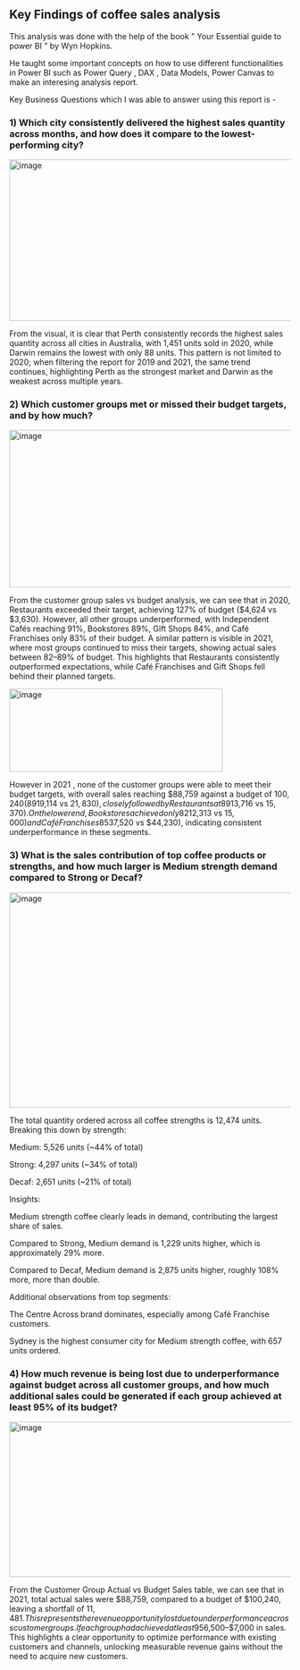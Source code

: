 ## Key Findings of coffee sales analysis ##

This analysis was done with the help of the book " Your Essential guide to power BI " by Wyn Hopkins.

He taught some important concepts on how to use different functionalities in Power BI such as Power Query , DAX , Data Models, Power Canvas to make an interesing analysis report. 

Key Business Questions which I was able to answer using this report is - 

### 1) Which city consistently delivered the highest sales quantity across months, and how does it compare to the lowest-performing city? ###

<img width="1036" height="289" alt="image" src="https://github.com/user-attachments/assets/cc7222c5-3fe5-4aed-be33-793fc1bf6dc4" />

From the visual, it is clear that Perth consistently records the highest sales quantity across all cities in Australia, with 1,451 units sold in 2020, while Darwin remains the lowest with only 88 units. This pattern is not limited to 2020; when filtering the report for 2019 and 2021, the same trend continues, highlighting Perth as the strongest market and Darwin as the weakest across multiple years.

### 2) Which customer groups met or missed their budget targets, and by how much? ###

<img width="968" height="282" alt="image" src="https://github.com/user-attachments/assets/55165007-6c75-4fbb-adc9-e74fd53ef7d6" />

From the customer group sales vs budget analysis, we can see that in 2020, Restaurants exceeded their target, achieving 127% of budget ($4,624 vs $3,630). However, all other groups underperformed, with Independent Cafés reaching 91%, Bookstores 89%, Gift Shops 84%, and Café Franchises only 83% of their budget. A similar pattern is visible in 2021, where most groups continued to miss their targets, showing actual sales between 82–89% of budget. This highlights that Restaurants consistently outperformed expectations, while Café Franchises and Gift Shops fell behind their planned targets.

<img width="382" height="149" alt="image" src="https://github.com/user-attachments/assets/aad3cb0b-81da-46f6-b950-7020ae5718a8" />

However in 2021 , none of the customer groups were able to meet their budget targets, with overall sales reaching $88,759 against a budget of $100,240 (89%). Among the groups, Independent Cafés performed best at 88% of budget ($19,114 vs $21,830), closely followed by Restaurants at 89% ($13,716 vs $15,370). On the lower end, Bookstores achieved only 82% ($12,313 vs $15,000) and Café Franchises 85% ($37,520 vs $44,230), indicating consistent underperformance in these segments.

### 3) What is the sales contribution of top coffee products or strengths, and how much larger is Medium strength demand compared to Strong or Decaf? ###

<img width="859" height="385" alt="image" src="https://github.com/user-attachments/assets/e4f0747f-93aa-45af-a60c-7de795d30683" />

The total quantity ordered across all coffee strengths is 12,474 units. Breaking this down by strength:

Medium: 5,526 units (~44% of total)

Strong: 4,297 units (~34% of total)

Decaf: 2,651 units (~21% of total)

Insights:

Medium strength coffee clearly leads in demand, contributing the largest share of sales.

Compared to Strong, Medium demand is 1,229 units higher, which is approximately 29% more.

Compared to Decaf, Medium demand is 2,875 units higher, roughly 108% more, more than double.

Additional observations from top segments:

The Centre Across brand dominates, especially among Café Franchise customers.

Sydney is the highest consumer city for Medium strength coffee, with 657 units ordered.

### 4) How much revenue is being lost due to underperformance against budget across all customer groups, and how much additional sales could be generated if each group achieved at least 95% of its budget? ###

<img width="1012" height="278" alt="image" src="https://github.com/user-attachments/assets/586fd50d-2855-4cd9-891f-223b7a852c73" />

From the Customer Group Actual vs Budget Sales table, we can see that in 2021, total actual sales were $88,759, compared to a budget of $100,240, leaving a shortfall of $11,481. This represents the revenue opportunity lost due to underperformance across customer groups. If each group had achieved at least 95% of its budget, the business could have generated an additional ~$6,500–$7,000 in sales. This highlights a clear opportunity to optimize performance with existing customers and channels, unlocking measurable revenue gains without the need to acquire new customers.






